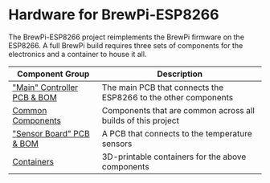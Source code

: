 # Hardware for BrewPi-ESP8266

The BrewPi-ESP8266 project reimplements the BrewPi firmware on the ESP8266. A full BrewPi build requires three sets of components for the electronics and a container to house it all.



| Component Group                                              | Description                                                  |
| ------------------------------------------------------------ | ------------------------------------------------------------ |
| ["Main" Controller PCB & BOM](ESP8266%20BrewPi%20Boards/README.md) | The main PCB that connects the ESP8266 to the other components |
| [Common Components](ESP8266%20BrewPi%20Boards/Common%20Components.md) | Components that are common across all builds of this project |
| ["Sensor Board" PCB & BOM](BrewPi%20Sensor%20Boards/README.md) | A PCB that connects to the temperature sensors               |
| [Containers](BrewPi%20Containers/README.md)                  | 3D-printable containers for the above components             |

